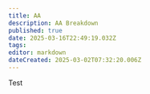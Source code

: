 ```yaml
---
title: AA
description: AA Breakdown
published: true
date: 2025-03-16T22:49:19.032Z
tags: 
editor: markdown
dateCreated: 2025-03-02T07:32:20.006Z
---
```


Test